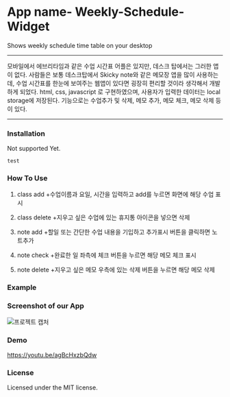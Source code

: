 # App name- Weekly-Schedule-Widget
Shows weekly schedule time table on your desktop

-------------------------------------------------------------------------------------------------------------------------------------

모바일에서 에브리타임과 같은 수업 시간표 어플은 있지만, 데스크 탑에서는 그러한 앱이 없다.
사람들은 보통 데스크탑에서 Skicky note와 같은 메모장 앱을 많이 사용하는데, 수업 시간표를 한눈에 보여주는 웹앱이 있다면 굉장히 편리할 것이라 생각해서 개발하게 되었다. 
html, css, javascript 로 구현하였으며, 사용자가 입력한 데이터는 local storage에 저장된다.
기능으로는 수업추가 및 삭제, 메모 추가, 메모 체크, 메모 삭제 등이 있다. 

-------------------------------------------------------------------------------------------------------------------------------------

### Installation
Not supported Yet.
```
test
```

### How To Use

1. class add 
  +수업이름과 요일, 시간을 입력하고 add를 누르면 화면에 해당 수업 표시

2. class delete
  +지우고 싶은 수업에 있는 휴지통 아이콘을 넣으면 삭제

3. note add
  +할일 또는 간단한 수업 내용을 기입하고 추가표시 버튼을 클릭하면 노트추가 

4. note check
  +완료한 일 좌측에 체크 버튼을 누르면 해당 메모 체크 표시

5. note delete
  +지우고 싶은 메모 우측에 있는 삭제 버튼을 누르면 해당 메모 삭제 

 
### Example 



### Screenshot of our App
![프로젝트 캡처](https://user-images.githubusercontent.com/54178500/119458342-9b592280-bd77-11eb-9231-a755f39edd8f.PNG)


### Demo

https://youtu.be/agBcHxzbQdw

### License
Licensed under the MIT license.

